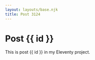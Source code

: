 ```yaml
---
layout: layouts/base.njk
title: Post 3124
---
```


# Post {{ id }}

This is post {{ id }} in my Eleventy project.
